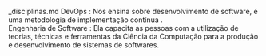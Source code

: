 <milenatriz>_disciplinas.md DevOps : Nos ensina sobre desenvolvimento de software, é uma metodologia de implementação contínua .  
Engenharia de Software : Ela capacita as pessoas com a utilização de teorias, técnicas e ferramentas da Ciência da Computação para a produção e desenvolvimento de sistemas de softwares.  
